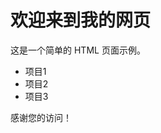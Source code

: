 <html>
<head>
    <meta charset="UTF-8">
    <title>我的第一个 HTML 页面</title>
</head>
<body>
    <h1>欢迎来到我的网页</h1>
    <p>这是一个简单的 HTML 页面示例。</p>
    <ul>
        <li>项目1</li>
        <li>项目2</li>
        <li>项目3</li>
    </ul>
    <p>感谢您的访问！</p>
</body>
</html>

